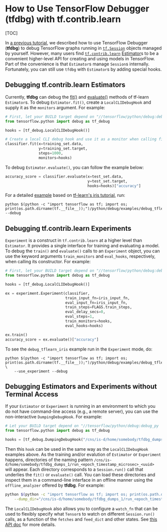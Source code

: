 # How to Use TensorFlow Debugger (tfdbg) with tf.contrib.learn

[TOC]

In [a previous tutorial](index.md), we described how to use TensorFlow Debugger (**tfdbg**)
to debug TensorFlow graphs running in
[`tf.Session`](https://tensorflow.org/api_docs/python/client.html#Session)
objects managed by yourself. However, many users find
[`tf.contrib.learn`](https://tensorflow.org/tutorials/tflearn/index.html)
[Estimator](https://tensorflow.org/api_docs/python/contrib.learn.html?cl=head#Estimator)s
to be a convenient higher-level API for creating and using models
in TensorFlow. Part of the convenience is that `Estimator`s manage `Session`s
internally. Fortunately, you can still use `tfdbg` with `Estimator`s by adding
special hooks.

## Debugging tf.contrib.learn Estimators

Currently, **tfdbg** can debug the
[fit()](https://tensorflow.org/api_docs/python/contrib.learn.html#BaseEstimator.fit)
and
[evaluate()](https://tensorflow.org/api_docs/python/contrib.learn.html#BaseEstimator.evaluate)
methods of tf-learn `Estimator`s. To debug `Estimator.fit()`,
create a `LocalCLIDebugHook` and supply it as the `monitors` argument. For example:

```python
# First, let your BUILD target depend on "//tensorflow/python/debug:debug_py"
from tensorflow.python import debug as tf_debug

hooks = [tf_debug.LocalCLIDebugHook()]

# Create a local CLI debug hook and use it as a monitor when calling fit().
classifier.fit(x=training_set.data,
               y=training_set.target,
               steps=1000,
               monitors=hooks)
```

To debug `Estimator.evaluate()`, you can follow the example below:

```python
accuracy_score = classifier.evaluate(x=test_set.data,
                                     y=test_set.target,
                                     hooks=hooks)["accuracy"]
```


For a detailed [example](https://www.tensorflow.org/code/tensorflow/python/debug/examples/debug_tflearn_iris.py) based on
[tf-learn's iris tutorial](../../../g3doc/tutorials/tflearn/index.md),
run:

```none
python $(python -c "import tensorflow as tf; import os; print(os.path.dirname(tf.__file__));")/python/debug/examples/debug_tflearn_iris.py --debug
```

## Debugging tf.contrib.learn Experiments

`Experiment` is a construct in `tf.contrib.learn` at a higher level than
`Estimator`.
It provides a single interface for training and evaluating a model. To debug
the `train()` and `evaluate()` calls to an `Experiment` object, you can
use the keyword arguments `train_monitors` and `eval_hooks`, respectively, when
calling its constructor. For example:

```python
# First, let your BUILD target depend on "//tensorflow/python/debug:debug_py"
from tensorflow.python import debug as tf_debug

hooks = [tf_debug.LocalCLIDebugHook()]

ex = experiment.Experiment(classifier,
                           train_input_fn=iris_input_fn,
                           eval_input_fn=iris_input_fn,
                           train_steps=FLAGS.train_steps,
                           eval_delay_secs=0,
                           eval_steps=1,
                           train_monitors=hooks,
                           eval_hooks=hooks)

ex.train()
accuracy_score = ex.evaluate()["accuracy"]
```

To see the `debug_tflearn_iris` example run in the `Experiment` mode, do:

```none
python $(python -c "import tensorflow as tf; import os; print(os.path.dirname(tf.__file__));")/python/debug/examples/debug_tflearn_iris.py \
    --use_experiment --debug
```

## Debugging Estimators and Experiments without Terminal Access

If your `Estimator` or `Experiment` is running in an environment to which you
do not have command-line access (e.g., a remote server), you can use the
non-interactive `DumpingDebugHook`. For example:

```python
# Let your BUILD target depend on "//tensorflow/python/debug:debug_py
from tensorflow.python import debug as tf_debug

hooks = [tf_debug.DumpingDebugHook("/cns/is-d/home/somebody/tfdbg_dumps_1")]
```

Then this `hook` can be used in the same way as the `LocalCLIDebugHook` examples
above. As the training and/or evalution of `Estimator` or `Experiment`
happens, directories of the naming pattern
`/cns/is-d/home/somebody/tfdbg_dumps_1/run_<epoch_timestamp_microsec>_<uuid>`
will appear. Each directory corresponds to a `Session.run()` call that underlies
the `fit()` or `evaluate()` call. You can load these directories and inspect
them in a command-line interface in an offline manner using the
`offline_analyzer` offered by **tfdbg**. For example:

```bash
python $(python -c "import tensorflow as tf; import os; print(os.path.dirname(tf.__file__));")/python/debug/cli/offline_analyzer.py \
    --dump_dir="/cns/is-d/home/somebody/tfdbg_dumps_1/run_<epoch_timestamp_microsec>_<uuid>"
```

The `LocalCLIDebugHook` also allows you to configure a `watch_fn` that can be
used to flexibly specify what `Tensor`s to watch on different `Session.run()`
calls, as a function of the `fetches` and `feed_dict` and other states. See
[this API doc](../../api_docs/python/tf_debug.md#DumpingDebugWrapperSession.__init__)
for more details.
